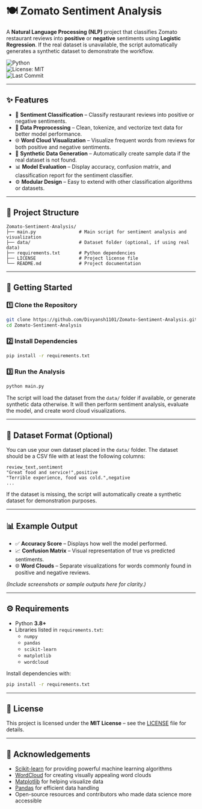 
# 🍽️ Zomato Sentiment Analysis

A **Natural Language Processing (NLP)** project that classifies Zomato restaurant reviews into **positive** or **negative** sentiments using **Logistic Regression**. If the real dataset is unavailable, the script automatically generates a synthetic dataset to demonstrate the workflow.

![Python](https://img.shields.io/badge/Python-3.8%2B-blue)  
![License: MIT](https://img.shields.io/badge/License-MIT-yellow.svg)  
![Last Commit](https://img.shields.io/github/last-commit/Divyansh1101/Zomato-Sentiment-Analysis?style=flat-square)  

---

## ✨ Features

- 🧠 **Sentiment Classification** – Classify restaurant reviews into positive or negative sentiments.  
- 🧪 **Data Preprocessing** – Clean, tokenize, and vectorize text data for better model performance.  
- 🌐 **Word Cloud Visualization** – Visualize frequent words from reviews for both positive and negative sentiments.  
- 🔄 **Synthetic Data Generation** – Automatically create sample data if the real dataset is not found.  
- 📊 **Model Evaluation** – Display accuracy, confusion matrix, and classification report for the sentiment classifier.  
- ⚙ **Modular Design** – Easy to extend with other classification algorithms or datasets.

---

## 📂 Project Structure

```
Zomato-Sentiment-Analysis/
├── main.py                # Main script for sentiment analysis and visualization
├── data/                  # Dataset folder (optional, if using real data)
├── requirements.txt       # Python dependencies
├── LICENSE                # Project license file
└── README.md              # Project documentation
```

---

## 🚀 Getting Started

### 1️⃣ Clone the Repository  
```bash
git clone https://github.com/Divyansh1101/Zomato-Sentiment-Analysis.git
cd Zomato-Sentiment-Analysis
```

### 2️⃣ Install Dependencies  
```bash
pip install -r requirements.txt
```

### 3️⃣ Run the Analysis  
```bash
python main.py
```
The script will load the dataset from the `data/` folder if available, or generate synthetic data otherwise. It will then perform sentiment analysis, evaluate the model, and create word cloud visualizations.

---

## 📂 Dataset Format (Optional)

You can use your own dataset placed in the `data/` folder. The dataset should be a CSV file with at least the following columns:

```csv
review_text,sentiment
"Great food and service!",positive
"Terrible experience, food was cold.",negative
...
```

If the dataset is missing, the script will automatically create a synthetic dataset for demonstration purposes.

---

## 📊 Example Output

- ✅ **Accuracy Score** – Displays how well the model performed.  
- 📈 **Confusion Matrix** – Visual representation of true vs predicted sentiments.  
- 🌐 **Word Clouds** – Separate visualizations for words commonly found in positive and negative reviews.

*(Include screenshots or sample outputs here for clarity.)*

---

## ⚙️ Requirements

- Python **3.8+**  
- Libraries listed in `requirements.txt`:
  - `numpy`
  - `pandas`
  - `scikit-learn`
  - `matplotlib`
  - `wordcloud`

Install dependencies with:
```bash
pip install -r requirements.txt
```

---

## 📜 License

This project is licensed under the **MIT License** – see the [LICENSE](LICENSE) file for details.

---

## 🙌 Acknowledgements

- [Scikit-learn](https://scikit-learn.org/) for providing powerful machine learning algorithms  
- [WordCloud](https://github.com/amueller/word_cloud) for creating visually appealing word clouds  
- [Matplotlib](https://matplotlib.org/) for helping visualize data  
- [Pandas](https://pandas.pydata.org/) for efficient data handling  
- Open-source resources and contributors who made data science more accessible

